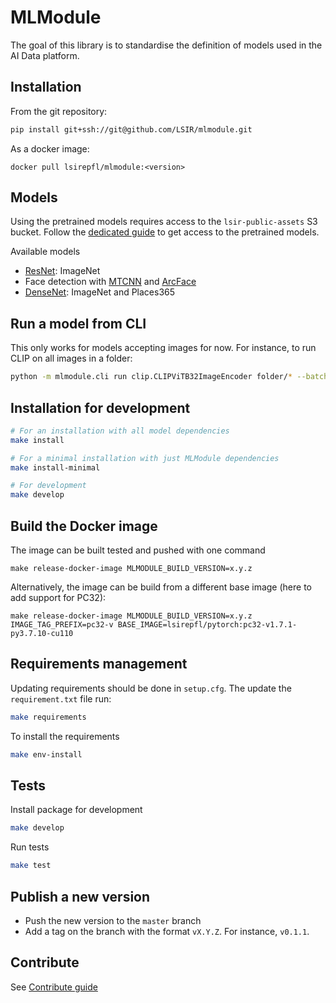 # MLModule

The goal of this library is to standardise the definition of models
used in the AI Data platform.

## Installation

From the git repository:

```bash
pip install git+ssh://git@github.com/LSIR/mlmodule.git
```

As a docker image:

```shell
docker pull lsirepfl/mlmodule:<version>
```

## Models

Using the pretrained models requires access to the `lsir-public-assets` S3 bucket.
Follow the [dedicated guide](https://github.com/LSIR/dataplatform-infra/tree/main/lsir-public-assets#read-bucket-content)
to get access to the pretrained models.

Available models

* [ResNet](docs/ResNet.md): ImageNet
* Face detection with [MTCNN](docs/MTCNN.md) and [ArcFace](docs/ArcFace.md)
* [DenseNet](docs/DenseNet.md): ImageNet and Places365


## Run a model from CLI

This only works for models accepting images for now. 
For instance, to run CLIP on all images in a folder:

```bash
python -m mlmodule.cli run clip.CLIPViTB32ImageEncoder folder/* --batch-size 256 --num-workers 12
```


## Installation for development


```bash
# For an installation with all model dependencies
make install

# For a minimal installation with just MLModule dependencies
make install-minimal

# For development
make develop
```

## Build the Docker image

The image can be built tested and pushed with one command

```shell
make release-docker-image MLMODULE_BUILD_VERSION=x.y.z
```

Alternatively, the image can be build from a different base image (here to add support for PC32):

```shell
make release-docker-image MLMODULE_BUILD_VERSION=x.y.z IMAGE_TAG_PREFIX=pc32-v BASE_IMAGE=lsirepfl/pytorch:pc32-v1.7.1-py3.7.10-cu110
```

## Requirements management

Updating requirements should be done in `setup.cfg`. 
The update the `requirement.txt` file run:

```bash
make requirements
```

To install the requirements

```bash
make env-install
```

## Tests

Install package for development

```bash
make develop
```

Run tests

```bash
make test
```

## Publish a new version

* Push the new version to the `master` branch
* Add a tag on the branch with the format `vX.Y.Z`. For instance, `v0.1.1`.

## Contribute

See [Contribute guide](CONTRIBUTE.md)
